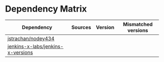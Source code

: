 # Dependency Matrix

Dependency | Sources | Version | Mismatched versions
---------- | ------- | ------- | -------------------
[jstrachan/nodey434](https://github.com/jstrachan/nodey434.git) |  | []() | 
[jenkins-x-labs/jenkins-x-versions](https://github.com/jenkins-x-labs/jenkins-x-versions.git) |  | []() | 
